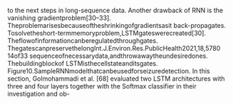 to the next steps in long-sequence data. Another drawback of RNN is the vanishing
gradientproblem[30–33]. Theproblemarisesbecauseoftheshrinkingofgradientsasit
back-propagates. Tosolvetheshort-termmemoryproblem,LSTMgateswerecreated[30].
Theflowofinformationcanberegulatedthroughgates. ThegatescanpreservethelongInt.J.Environ.Res.PublicHealth2021,18,5780 14of33
sequenceofnecessarydata,andthrowawaytheundesiredones. Thebuildingblockof
LSTMisthecellstateanditsgates.
Figure10.SampleRNNmodelthatcanbeusedforseizuredetection.
In this section, Golmohammadi et al. [68] evaluated two LSTM architectures with
three and four layers together with the Softmax classifier in their investigation and ob-